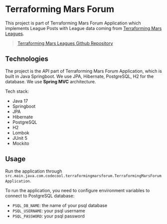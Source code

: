 # Terraforming Mars Forum

This project is part of Terraforming Mars Forum Application which implements League Posts with League data coming from [Terraforming Mars Leagues](https://terraforming-mars-leagues.herokuapp.com/).

> [Terraforming Mars Leagues Github Repository](https://github.com/Zsezsu/terraforming-mars)

## Technologies

The project is the API part of Terraforming Mars Forum Application, which is built in Java Springboot. We use JPA, Hibernate, PostgreSQL, H2 for the database. We use **Spring MVC** architecture.

Tech stack:
- Java 17
- Springboot
- JPA
- Hibernate
- PostgreSQL
- H2
- Lombok
- JUnit 5
- Mockito

## Usage

Run the application through `src.main.java.com.codecool.terraformingmarsforum.TerraformingMarsForumApplication`.

To run the application, you need to configure environment variables to connect to PostgreSQL database:

- `PSQL_DB_NAME`: the name of your psql database
- `PSQL_USERNAME`: your psql username
- `PSQL_PASSWORD`: your psql password
